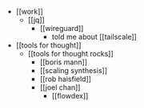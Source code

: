 - [[work]]
  - [[jq]]
    - [[wireguard]]
      - told me about [[tailscale]]
- [[tools for thought]]
  - [[tools for thought rocks]]
    - [[boris mann]]
    - [[scaling synthesis]]
    - [[rob haisfield]]
    - [[joel chan]]
      - [[flowdex]]
